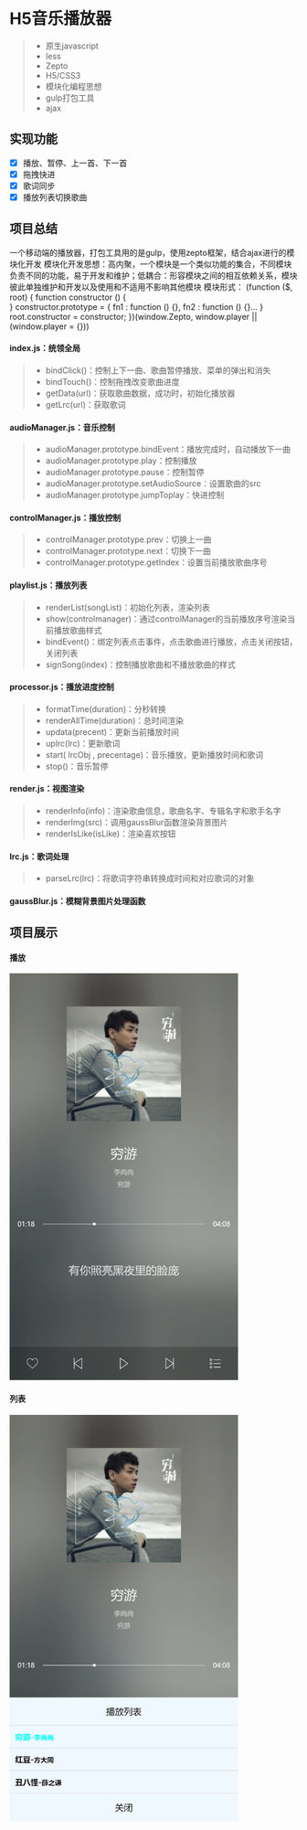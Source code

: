 # H5音乐播放器
> * 原生javascript 
> * less
> * Zepto
> * H5/CSS3
> * 模块化编程思想
> * gulp打包工具
> * ajax
## 实现功能
- [x] 播放、暂停、上一首、下一首
- [x] 拖拽快进
- [x] 歌词同步
- [x] 播放列表切换歌曲
## 项目总结
一个移动端的播放器，打包工具用的是gulp，使用zepto框架，结合ajax进行的模块化开发
模块化开发思想：高内聚，一个模块是一个类似功能的集合，不同模块负责不同的功能，易于开发和维护；低耦合：形容模块之间的相互依赖关系，模块彼此单独维护和开发以及使用和不适用不影响其他模块
模块形式：
(function ($, root) {
   function constructor () {             
   }
   constructor.prototype = { 
    fn1 : function () {},
    fn2 : function () {}...
   }
   root.constructor = constructor;
})(window.Zepto, window.player || (window.player = {}))
#### index.js：统领全局
> * bindClick()：控制上下一曲、歌曲暂停播放、菜单的弹出和消失
> * bindTouch()：控制拖拽改变歌曲进度
> * getData(url)：获取歌曲数据，成功时，初始化播放器
> * getLrc(url)：获取歌词
#### audioManager.js：音乐控制
> * audioManager.prototype.bindEvent：播放完成时，自动播放下一曲
> * audioManager.prototype.play：控制播放
> * audioManager.prototype.pause：控制暂停
> * audioManager.prototype.setAudioSource：设置歌曲的src
> * audioManager.prototype.jumpToplay：快进控制
#### controlManager.js：播放控制
> * controlManager.prototype.prev：切换上一曲
> * controlManager.prototype.next：切换下一曲
> * controlManager.prototype.getIndex：设置当前播放歌曲序号
#### playlist.js：播放列表
> * renderList(songList)：初始化列表，渲染列表
> * show(controlmanager)：通过controlManager的当前播放序号渲染当前播放歌曲样式
> * bindEvent()：绑定列表点击事件，点击歌曲进行播放，点击关闭按钮，关闭列表
> * signSong(index)：控制播放歌曲和不播放歌曲的样式
#### processor.js：播放进度控制
> * formatTime(duration)：分秒转换
> * renderAllTime(duration)：总时间渲染
> * updata(precent)：更新当前播放时间
> * uplrc(lrc)：更新歌词
> * start( lrcObj , precentage)：音乐播放，更新播放时间和歌词
> * stop()：音乐暂停
#### render.js：视图渲染
> * renderInfo(info)：渲染歌曲信息，歌曲名字、专辑名字和歌手名字
> * renderImg(src)：调用gaussBlur函数渲染背景图片
> * renderIsLike(isLike)：渲染喜欢按钮
#### lrc.js：歌词处理
> * parseLrc(lrc)：将歌词字符串转换成时间和对应歌词的对象
#### gaussBlur.js：模糊背景图片处理函数
## 项目展示

#### 播放

<img src="https://github.com/Seventysevendays/H5-Music-Player/blob/master/captures/front.png" width="400"/>

#### 列表

<img src="https://github.com/Seventysevendays/H5-Music-Player/blob/master/captures/list.png" width="400"/>


